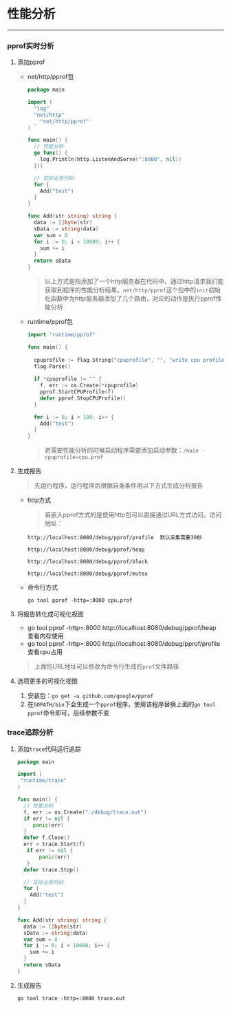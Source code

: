 # 性能分析
---
### pprof实时分析

1. 添加pprof

   - net/http/pprof包

     ```go
     package main
     
     import (
       "log"
       "net/http"
       _ "net/http/pprof"
     )
     
     func main() {
       // 性能分析
       go func() {
         log.Println(http.ListenAndServe(":8080", nil))
       }()
     
       // 实际业务代码
       for {
         Add("test")
       }
     }
     
     func Add(str string) string {
       data := []byte(str)
       sData := string(data)
       var sum = 0
       for i := 0; i < 10000; i++ {
         sum += i
       }
       return sData
     }
     ```

     > 以上方式是指添加了一个http服务器在代码中，通过http请求我们能获取到程序的性能分析结果。`net/http/pprof`这个包中的`init`初始化函数中为http服务器添加了几个路由，对应的动作是执行pprof性能分析

   - runtime/pprof包

     ```go
     import "runtime/pprof"
     
     func main() {
       
       cpuprofile := flag.String("cpuprofile", "", "write cpu profile to file")
       flag.Parse()
       
       if *cpuprofile != "" {
         f, err := os.Create(*cpuprofile)
         pprof.StartCPUProfile(f)
         defer pprof.StopCPUProfile()
       }
     
       for i := 0; i < 100; i++ {
         Add("test")
       }
     }
     ```

     > 若需要性能分析的时候启动程序需要添加启动参数：`/main -cpuprofile=cpu.prof`

2. 生成报告

   > 先运行程序，运行程序后根据自身条件用以下方式生成分析报告

   - http方式

     > 若嵌入pprof方式的是使用http包可以直接通过URL方式访问，访问地址：

     `http://localhost:8080/debug/pprof/profile  默认采集需要30秒`

     `http://localhost:8080/debug/pprof/heap`

     `http://localhost:8080/debug/pprof/block`

     `http://localhost:8080/debug/pprof/mutex`

   - 命令行方式

     `go tool pprof -http=:8000 cpu.prof`

3. 将报告转化成可视化视图

   - go tool pprof -http=:8000 http://localhost:8080/debug/pprof/heap    查看内存使用
   - go tool pprof -http=:8000 http://localhost:8080/debug/pprof/profile 查看cpu占用

   > 上面的URL地址可以修改为命令行生成的`prof`文件路径

4. 选项更多的可视化视图

   1. 安装包：`go get -u github.com/google/pprof`
   2. 在`GOPATH/bin`下会生成一个`pprof`程序，使用该程序替换上面的`go tool pprof`命令即可，后续参数不变

### trace追踪分析

1. 添加`trace`代码运行追踪

   ```go
   package main
   
   import (
	"runtime/trace"
   )
   
   func main() {
     // 性能分析
     f, err := os.Create("./debug/trace.out")
     if err != nil {
        panic(err)
     }
     defer f.Close()
     err = trace.Start(f)
	  if err != nil {
		  panic(err)
	  }
     defer trace.Stop()
   
     // 实际业务代码
     for {
       Add("test")
     }
   }
   
   func Add(str string) string {
     data := []byte(str)
     sData := string(data)
     var sum = 0
     for i := 0; i < 10000; i++ {
       sum += i
     }
     return sData
   }
   ```

2. 生成报告

   `go tool trace -http=:8000 trace.out`
